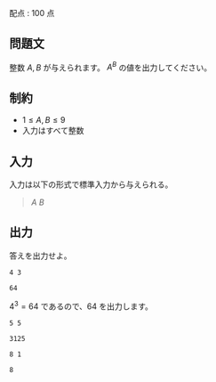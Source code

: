 配点 : $100$ 点

## 問題文

整数 $A, B$ が与えられます。
$A^B$ の値を出力してください。

## 制約

- $1 \leq A, B \leq 9$
- 入力はすべて整数

## 入力

入力は以下の形式で標準入力から与えられる。

> $A$ $B$

## 出力

答えを出力せよ。

```input1
4 3
```

```output1
64
```

$4^3 = 64$ であるので、$64$ を出力します。

```input2
5 5
```

```output2
3125
```

```input3
8 1
```

```output3
8
```